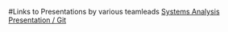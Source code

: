 #Links to Presentations by various teamleads
[Systems Analysis Presentation / Git](https://vandalsuidaho-my.sharepoint.com/personal/weav0256_vandals_uidaho_edu/_layouts/15/stream.aspx?id=%2Fpersonal%2Fweav0256%5Fvandals%5Fuidaho%5Fedu%2FDocuments%2FTL1%20Presentation%20Video%20%2D%20CS%203833%2Emp4&nav=eyJyZWZlcnJhbEluZm8iOnsicmVmZXJyYWxBcHAiOiJTdHJlYW1XZWJBcHAiLCJyZWZlcnJhbFZpZXciOiJTaGFyZURpYWxvZy1MaW5rIiwicmVmZXJyYWxBcHBQbGF0Zm9ybSI6IldlYiIsInJlZmVycmFsTW9kZSI6InZpZXcifX0&ga=1&referrer=StreamWebApp%2EWeb&referrerScenario=AddressBarCopied%2Eview%2Ecaffa7ce%2D0375%2D43b2%2Dab87%2D794096c84ce3)
